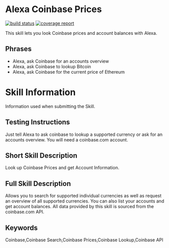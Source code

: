 # Alexa Coinbase Prices

[![build status](https://git.cssnr.com/shane/alexa-coinbase/badges/master/build.svg)](https://git.cssnr.com/shane/alexa-coinbase/commits/master) [![coverage report](https://git.cssnr.com/shane/alexa-coinbase/badges/master/coverage.svg)](https://git.cssnr.com/shane/alexa-coinbase/commits/master)

This skill lets you look Coinbase prices and account balances with Alexa.

## Phrases

- Alexa, ask Coinbase for an accounts overview
- Alexa, ask Coinbase to lookup Bitcoin
- Alexa, ask Coinbase for the current price of Ethereum

# Skill Information

Information used when submitting the Skill.

## Testing Instructions

Just tell Alexa to ask coinbase to lookup a supported currency or ask for an accounts overview. You will need a coinbase.com account.

## Short Skill Description

Look up Coinbase Prices and get Account Information.

## Full Skill Description

Allows you to search for supported individual currencies as well as request an overview of all supported currencies. You can also list your accounts and get account balances. All data provided by this skill is sourced from the coinbase.com API.

## Keywords

Coinbase,Coinbase Search,Coinbase Prices,Coinbase Lookup,Coinbase API
